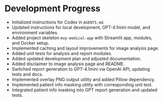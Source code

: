 # Development Progress

- Initialized instructions for Codex in `AGENTS.md`.
- Updated instructions for local development, GPT-4.1mini model, and environment variables.
- Added project skeleton `mvp-medical-app` with Streamlit app, modules, and Docker setup.
- Implemented caching and layout improvements for image analysis page.
- Added unit tests for analysis and report modules.
- Added updated development plan and adjusted documentation.
- Added disclaimer to image analysis page and README.
- Switched report generation to GPT-4.1mini via OpenAI API, updating tests and docs.
- Implemented overlay PNG output utility and added Pillow dependency.
- Implemented patient info masking utility with corresponding unit test.
- Integrated patient info masking into GPT report generation and updated tests.
